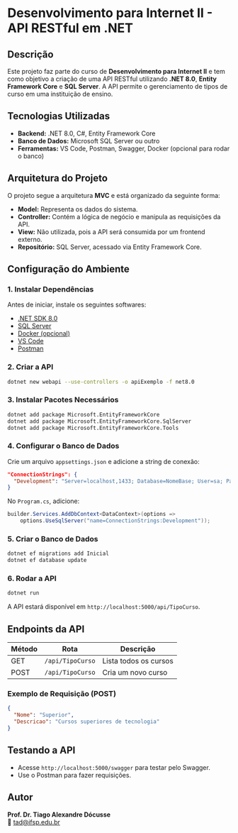 # Desenvolvimento para Internet II - API RESTful em .NET

## Descrição
Este projeto faz parte do curso de **Desenvolvimento para Internet II** e tem como objetivo a criação de uma API RESTful utilizando **.NET 8.0**, **Entity Framework Core** e **SQL Server**. A API permite o gerenciamento de tipos de curso em uma instituição de ensino.

## Tecnologias Utilizadas
- **Backend:** .NET 8.0, C#, Entity Framework Core
- **Banco de Dados:** Microsoft SQL Server ou outro
- **Ferramentas:** VS Code, Postman, Swagger, Docker (opcional para rodar o banco)

## Arquitetura do Projeto
O projeto segue a arquitetura **MVC** e está organizado da seguinte forma:
- **Model:** Representa os dados do sistema.
- **Controller:** Contém a lógica de negócio e manipula as requisições da API.
- **View:** Não utilizada, pois a API será consumida por um frontend externo.
- **Repositório:** SQL Server, acessado via Entity Framework Core.

## Configuração do Ambiente
### 1. Instalar Dependências
Antes de iniciar, instale os seguintes softwares:
- [.NET SDK 8.0](https://dotnet.microsoft.com/)
- [SQL Server](https://www.microsoft.com/pt-br/sql-server/sql-server-downloads)
- [Docker (opcional)](https://www.docker.com/)
- [VS Code](https://code.visualstudio.com/)
- [Postman](https://www.postman.com/)


### 2. Criar a API
```sh
dotnet new webapi --use-controllers -o apiExemplo -f net8.0
```

### 3. Instalar Pacotes Necessários
```sh
dotnet add package Microsoft.EntityFrameworkCore
dotnet add package Microsoft.EntityFrameworkCore.SqlServer
dotnet add package Microsoft.EntityFrameworkCore.Tools
```

### 4. Configurar o Banco de Dados
Crie um arquivo `appsettings.json` e adicione a string de conexão:
```json
"ConnectionStrings": {
  "Development": "Server=localhost,1433; Database=NomeBase; User=sa; Password=Senh@123"
}
```
No `Program.cs`, adicione:
```csharp
builder.Services.AddDbContext<DataContext>(options =>
    options.UseSqlServer("name=ConnectionStrings:Development"));
```

### 5. Criar o Banco de Dados
```sh
dotnet ef migrations add Inicial
dotnet ef database update
```

### 6. Rodar a API
```sh
dotnet run
```
A API estará disponível em `http://localhost:5000/api/TipoCurso`.

## Endpoints da API
| Método | Rota             | Descrição                      |
|--------|-----------------|--------------------------------|
| GET    | `/api/TipoCurso` | Lista todos os cursos         |
| POST   | `/api/TipoCurso` | Cria um novo curso            |

### Exemplo de Requisição (POST)
```json
{
  "Nome": "Superior",
  "Descricao": "Cursos superiores de tecnologia"
}
```

## Testando a API
- Acesse `http://localhost:5000/swagger` para testar pelo Swagger.
- Use o Postman para fazer requisições.

## Autor
**Prof. Dr. Tiago Alexandre Dócusse**  
📧 tad@ifsp.edu.br
